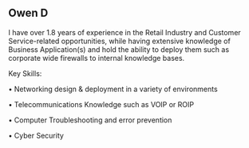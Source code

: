 ## Owen D

I have over 1.8 years of experience in the Retail Industry and Customer Service-related opportunities, while having extensive knowledge of Business Application(s) and hold the ability to deploy them such as corporate wide firewalls to internal knowledge bases.

Key Skills:

• Networking design & deployment in a variety of environments

• Telecommunications Knowledge such as VOIP or ROIP

• Computer Troubleshooting and error prevention

• Cyber Security
